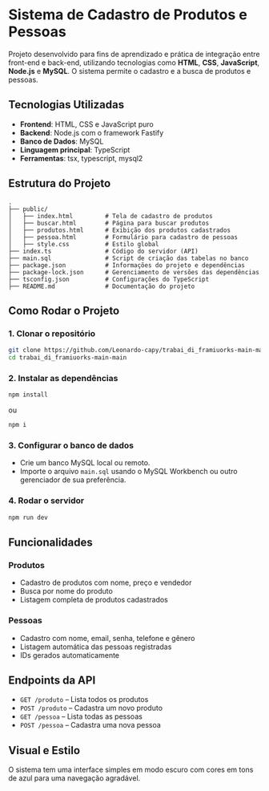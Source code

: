 
# Sistema de Cadastro de Produtos e Pessoas

Projeto desenvolvido para fins de aprendizado e prática de integração entre front-end e back-end, utilizando tecnologias como **HTML**, **CSS**, **JavaScript**, **Node.js** e **MySQL**. O sistema permite o cadastro e a busca de produtos e pessoas.

## Tecnologias Utilizadas

- **Frontend**: HTML, CSS e JavaScript puro
- **Backend**: Node.js com o framework Fastify
- **Banco de Dados**: MySQL
- **Linguagem principal**: TypeScript
- **Ferramentas**: tsx, typescript, mysql2

## Estrutura do Projeto

```
.
├── public/
│   ├── index.html         # Tela de cadastro de produtos
│   ├── buscar.html        # Página para buscar produtos
│   ├── produtos.html      # Exibição dos produtos cadastrados
│   ├── pessoa.html        # Formulário para cadastro de pessoas
│   ├── style.css          # Estilo global
├── index.ts               # Código do servidor (API)
├── main.sql               # Script de criação das tabelas no banco
├── package.json           # Informações do projeto e dependências
├── package-lock.json      # Gerenciamento de versões das dependências
├── tsconfig.json          # Configurações do TypeScript
├── README.md              # Documentação do projeto
```

## Como Rodar o Projeto

### 1. Clonar o repositório

```bash
git clone https://github.com/Leonardo-capy/trabai_di_framiuorks-main-main.git
cd trabai_di_framiuorks-main-main
```

### 2. Instalar as dependências

```bash
npm install
```
ou
```bash
npm i
```

### 3. Configurar o banco de dados

- Crie um banco MySQL local ou remoto.
- Importe o arquivo `main.sql` usando o MySQL Workbench ou outro gerenciador de sua preferência.

### 4. Rodar o servidor

```bash
npm run dev
```

## Funcionalidades

### Produtos

- Cadastro de produtos com nome, preço e vendedor
- Busca por nome do produto
- Listagem completa de produtos cadastrados

### Pessoas

- Cadastro com nome, email, senha, telefone e gênero
- Listagem automática das pessoas registradas
- IDs gerados automaticamente

## Endpoints da API

- `GET /produto` – Lista todos os produtos
- `POST /produto` – Cadastra um novo produto
- `GET /pessoa` – Lista todas as pessoas
- `POST /pessoa` – Cadastra uma nova pessoa

## Visual e Estilo

O sistema tem uma interface simples em modo escuro com cores em tons de azul para uma navegação agradável.
